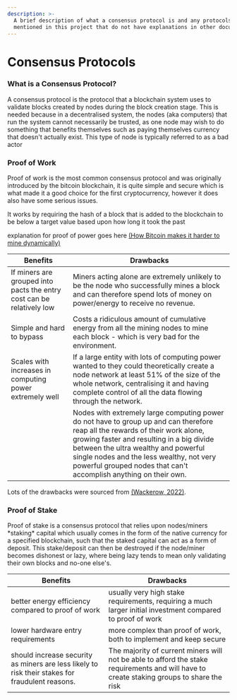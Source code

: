 ```yaml
---
description: >-
  A brief description of what a consensus protocol is and any protocols I
  mentioned in this project that do not have explanations in other documents.
---
```


# Consensus Protocols

### What is a Consensus Protocol?

A consensus protocol is the protocol that a blockchain system uses to validate blocks created by nodes during the block creation stage. This is needed because in a decentralised system, the nodes (aka computers) that run the system cannot necessarily be trusted, as one node may wish to do something that benefits themselves such as paying themselves currency that doesn't actually exist. This type of node is typically referred to as a bad actor

### Proof of Work

Proof of work is the most common consensus protocol and was originally introduced by the bitcoin blockchain, it is quite simple and secure which is what made it a good choice for the first cryptocurrency, however it does also have some serious issues.

It works by requiring the hash of a block that is added to the blockchain to be below a target value based upon how long it took the past&#x20;

explanation for proof of power goes here [(How Bitcoin makes it harder to mine dynamically)](how-bitcoin-makes-mining-harder..md)

| Benefits                                                              | Drawbacks                                                                                                                                                                                                                                                                                                                          |
| --------------------------------------------------------------------- | ---------------------------------------------------------------------------------------------------------------------------------------------------------------------------------------------------------------------------------------------------------------------------------------------------------------------------------- |
| If miners are grouped into pacts the entry cost can be relatively low | Miners acting alone are extremely unlikely to be the node who successfully mines a block and can therefore spend lots of money on power/energy to receive no revenue.                                                                                                                                                              |
| Simple and hard to bypass                                             | Costs a ridiculous amount of cumulative energy from all the mining nodes to mine each block - which is very bad for the environment.                                                                                                                                                                                               |
| Scales with increases in computing power extremely well               | If a large entity with lots of computing power wanted to they could theoretically create a node network at least 51% of the size of the whole network, centralising it and having complete control of all the data flowing through the network.                                                                                    |
|                                                                       | Nodes with extremely large computing power do not have to group up and can therefore reap all the rewards of their work alone, growing faster and resulting in a big divide between the ultra wealthy and powerful single nodes and the less wealthy, not very powerful grouped nodes that can't accomplish anything on their own. |

Lots of the drawbacks were sourced from [(Wackerow, 2022)](../../../reference-list.md).

### Proof of Stake

Proof of stake is a consensus protocol that relies upon nodes/miners \*staking\* capital which usually comes in the form of the native currency for a specified blockchain, such that the staked capital can act as a form of deposit. This stake/deposit can then be destroyed if the node/miner becomes dishonest or lazy, where being lazy tends to mean only validating their own blocks and no-one else's.

| Benefits                                                                                        | Drawbacks                                                                                                                                 |
| ----------------------------------------------------------------------------------------------- | ----------------------------------------------------------------------------------------------------------------------------------------- |
| better energy efficiency compared to proof of work                                              | usually very high stake requirements, requiring a much larger initial investment compared to proof of work                                |
| lower hardware entry requirements                                                               | more complex than proof of work, both to implement and keep secure                                                                        |
| should increase security as miners are less likely to risk their stakes for fraudulent reasons. | The majority of current miners will not be able to afford the stake requirements and will have to create staking groups to share the risk |
